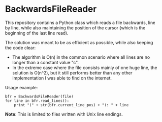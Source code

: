 BackwardsFileReader
===================

This repository contains a Python class which reads a file backwards, line by line, while also maintaining the position of the cursor (which is the beginning of the last line read).

The solution was meant to be as efficient as possible, while also keeping the code clear:
 - The algorithm is O(n) in the common scenario where all lines are no longer than a constant value "c".
 - In the extreme case where the file consists mainly of one huge line, the solution is O(n^2), but it still performs better than any other implementation I was able to find on the internet.

Usage example:
```
bfr = BackwardsFileReader(file)
for line in bfr.read_lines():
    print "(" + str(bfr.current_line_pos) + "): " + line
```
**Note**: This is limited to files written with Unix line endings.
